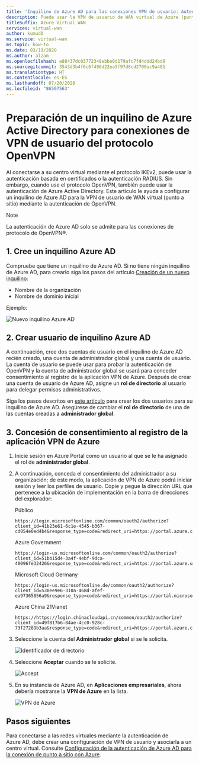 ```yaml
---
title: 'Inquilino de Azure AD para las conexiones VPN de usuario: Autenticación de Azure AD'
description: Puede usar la VPN de usuario de WAN virtual de Azure (punto a sitio) para conectarse a la red virtual mediante la autenticación de Azure AD
titleSuffix: Azure Virtual WAN
services: virtual-wan
author: kumudD
ms.service: virtual-wan
ms.topic: how-to
ms.date: 03/19/2020
ms.author: alzam
ms.openlocfilehash: e88437dc03772348ebbe0d179afc7fd4ddd24bd9
ms.sourcegitcommit: 3543d3b4f6c6f496d22ea5f97d8cd2700ac9a481
ms.translationtype: HT
ms.contentlocale: es-ES
ms.lasthandoff: 07/20/2020
ms.locfileid: "86507563"
---
```

# <a name="prepare-azure-active-directory-tenant-for-user-vpn-openvpn-protocol-connections"></a>Preparación de un inquilino de Azure Active Directory para conexiones de VPN de usuario del protocolo OpenVPN

Al conectarse a su centro virtual mediante el protocolo IKEv2, puede usar la autenticación basada en certificados o la autenticación RADIUS. Sin embargo, cuando use el protocolo OpenVPN, también puede usar la autenticación de Azure Active Directory. Este artículo le ayuda a configurar un inquilino de Azure AD para la VPN de usuario de WAN virtual (punto a sitio) mediante la autenticación de OpenVPN.

> [!NOTE]
> La autenticación de Azure AD solo se admite para las conexiones de protocolo de OpenVPN&reg;.
>

## <a name="1-create-the-azure-ad-tenant"></a><a name="tenant"></a>1. Cree un inquilino Azure AD

Compruebe que tiene un inquilino de Azure AD. Si no tiene ningún inquilino de Azure AD, para crearlo siga los pasos del artículo [Creación de un nuevo inquilino](../active-directory/fundamentals/active-directory-access-create-new-tenant.md):

* Nombre de la organización
* Nombre de dominio inicial

Ejemplo:

   ![Nuevo inquilino Azure AD](./media/openvpn-create-azure-ad-tenant/newtenant.png)

## <a name="2-create-azure-ad-tenant-users"></a><a name="users"></a>2. Crear usuario de inquilino Azure AD

A continuación, cree dos cuentas de usuario en el inquilino de Azure AD recién creado, una cuenta de administrador global y una cuenta de usuario. La cuenta de usuario se puede usar para probar la autenticación de OpenVPN y la cuenta de administrador global se usará para conceder consentimiento al registro de la aplicación VPN de Azure. Después de crear una cuenta de usuario de Azure AD, asigne un **rol de directorio** al usuario para delegar permisos administrativos.

Siga los pasos descritos en [este artículo](../active-directory/fundamentals/add-users-azure-active-directory.md) para crear los dos usuarios para su inquilino de Azure AD. Asegúrese de cambiar el **rol de directorio** de una de las cuentas creadas a **administrador global**.

## <a name="3-grant-consent-to-the-azure-vpn-app-registration"></a><a name="enable-authentication"></a>3. Concesión de consentimiento al registro de la aplicación VPN de Azure

1. Inicie sesión en Azure Portal como un usuario al que se le ha asignado el rol de **administrador global**.

2. A continuación, conceda el consentimiento del administrador a su organización; de este modo, la aplicación de VPN de Azure podrá iniciar sesión y leer los perfiles de usuario. Copie y pegue la dirección URL que pertenece a la ubicación de implementación en la barra de direcciones del explorador:

    Público

    ```
    https://login.microsoftonline.com/common/oauth2/authorize?client_id=41b23e61-6c1e-4545-b367-cd054e0ed4b4&response_type=code&redirect_uri=https://portal.azure.com&nonce=1234&prompt=admin_consent
    ````

    Azure Government

    ```
    https://login-us.microsoftonline.com/common/oauth2/authorize?client_id=51bb15d4-3a4f-4ebf-9dca-40096fe32426&response_type=code&redirect_uri=https://portal.azure.us&nonce=1234&prompt=admin_consent
    ````

    Microsoft Cloud Germany

    ```
    https://login-us.microsoftonline.de/common/oauth2/authorize?client_id=538ee9e6-310a-468d-afef-ea97365856a9&response_type=code&redirect_uri=https://portal.microsoftazure.de&nonce=1234&prompt=admin_consent
    ````

    Azure China 21Vianet

    ```
    https://https://login.chinacloudapi.cn/common/oauth2/authorize?client_id=49f817b6-84ae-4cc0-928c-73f27289b3aa&response_type=code&redirect_uri=https://portal.azure.cn&nonce=1234&prompt=admin_consent
    ```

3. Seleccione la cuenta del **Administrador global** si se le solicita.

    ![Identificador de directorio](./media/openvpn-create-azure-ad-tenant/pick.png)

4. Seleccione **Aceptar** cuando se le solicite.

    ![Accept](./media/openvpn-create-azure-ad-tenant/accept.jpg)

5. En su instancia de Azure AD, en **Aplicaciones empresariales**, ahora debería mostrarse la **VPN de Azure** en la lista.

    ![VPN de Azure](./media/openvpn-create-azure-ad-tenant/azurevpn.png)

## <a name="next-steps"></a>Pasos siguientes

Para conectarse a las redes virtuales mediante la autenticación de Azure AD, debe crear una configuración de VPN de usuario y asociarla a un centro virtual. Consulte [Configuración de la autenticación de Azure AD para la conexión de punto a sitio con Azure](virtual-wan-point-to-site-azure-ad.md).
